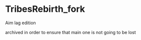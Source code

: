 # TribesRebirth_fork
Aim lag edition

archived in order to ensure that main one is not going to be lost
